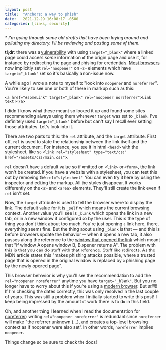```yaml
---
layout: post
title:  "Anchors: a way to phish"
date:   2021-12-29 16:08:17 -0500
categories: [links, security]
---
```


_\* I'm going through some old drafts that have been laying around and polluting
my directory. I'll be reviewing and posting some of them._

**tl;dr**: there was a [vulnerability][blog-vulnerability] with using
`target="_blank"` where a linked page could access _some_ information of the
origin page and use it, for instance by redirecting the page and phising for
credentials. [Most browsers][mdn-anchor-target] now implicitly set
`rel="noopener"` on `<a>` elements which have `target="_blank"` set so it's
basically a non-issue now.

A while ago I wrote a note to myself to "look into `noopener` and `noreferrer`".
You're likely to see one or both of these in markup such as this:

```
<a href="#someLink" target="_blank" rel="noopener noreferrer">Link text!</a>
```

I didn't know what these meant so looked it up and found some sites recommending
always using them whenever `target` was set to `_blank`. I've definitely used
`target="_blank"` before but can't say I recall ever setting those attributes.
Let's look into it.

There are two parts to this: the `rel` attribute, and the `target` attribute.
First off, `rel` is used to state the relationship between the link itself and
the current document. For instance, you see it in html `<head>` with the
stylesheet, like so `<link rel="stylesheet" type="text/css" href="/assets/css/main.css">`.

`rel` doesn't have a default value so if omitted on `<link>` or `<form>`, the
link won't be created. If you have a website with a stylesheet, you can test
this out by removing the `rel="stylesheet"`. You can even try it here by using
the inspector and editing the markup. All the styles disappear. It works
differently on the `<a>` and `<area>` elements. They'll still create the link
even if `rel` isn't set.

Now, the `target` attribute is used to tell the browser where to display
the link. The default value for it is `_self` which means the current browsing
context. Another value you'll see is `_blank` which opens the link in a new tab,
or in a new window if configured so by the user. This is the type of thing you
don't think about too much. You're just opening a link here, there, everything
seems fine. But the thing about using `_blank` is that — and this is before
browsers update the behavior — when it opens a new tab, it also passes along the
reference to the [window that opened the link][mdn-window-opener] which meant
that "if window A opens window B, B.opener returns A". The problem with this is
that you can do stuff with that reference. Stuff like redirects. As the MDN
article states this "makes phishing attacks possible, where a trusted page that
is opened in the original window is replaced by a phishing page by the newly
opened page".

This browser behavior is why you'll see the recommendation to add the
`rel="noopener noreferrer"` anytime you have `target="_blank"`. But you no
longer have to worry about this if you're using a [modern
browser][caniuse-implicit]. But *still*!! If I'm checking the dates correctly,
this was only resolved in the last couple of years. This was still a problem
when I initially started to write this post! I keep being impressed by the
amount of work there is to do in this field.

Oh, and another thing I learned when I read the documentation for
[noreferrer][mdn-noreferrer]: writing `rel="noopener noreferrer"` is redundant
since `noreferrer` will make "the referrer unknown (...), and creates a
top-level browsing context as if noopener were also set". In other words,
`noreferrer` implies `noopener`.

Things change so be sure to check the docs!

[blog-vulnerability]: https://www.jitbit.com/alexblog/256-targetblank---the-most-underestimated-vulnerability-ever/
[mdn-anchor-target]: https://developer.mozilla.org/en-US/docs/Web/HTML/Element/a#attr-target
[mdn-window-opener]: https://developer.mozilla.org/en-US/docs/Web/API/Window/opener
[caniuse-implicit]: https://caniuse.com/mdn-html_elements_a_implicit_noopener
[mdn-noreferrer]: https://developer.mozilla.org/en-US/docs/Web/HTML/Link_types/noreferrer
